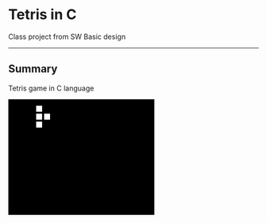 # Tetris in C
Class project from SW Basic design

---
## Summary
Tetris game in C language  <br> 

![](./img/lecture2_2.gif.gif)
